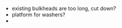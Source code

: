 - existing bulkheads are too long, cut down?
 - platform for washers?
 - 

<!--stackedit_data:
eyJoaXN0b3J5IjpbMTM3NDE3NjYzNF19
-->